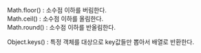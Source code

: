 Math.floor() : 소수점 이하를 버림한다.   
Math.ceil() : 소수점 이하를 올림한다.   
Math.round() : 소수점 이하를 반올림한다.   

Object.keys() : 특정 객체를 대상으로 key값들만 뽑아서 배열로 반환한다.
